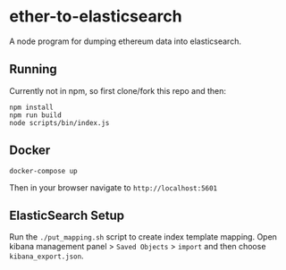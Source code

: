 # ether-to-elasticsearch

A node program for dumping ethereum data into  elasticsearch.

## Running
Currently not in npm, so first clone/fork this repo and then:

```
npm install
npm run build
node scripts/bin/index.js
```

## Docker
```
docker-compose up
```
Then in your browser navigate to `http://localhost:5601`

## ElasticSearch Setup
Run the `./put_mapping.sh` script to create index template mapping.
Open kibana management panel > `Saved Objects` > `import` and then choose `kibana_export.json`.
